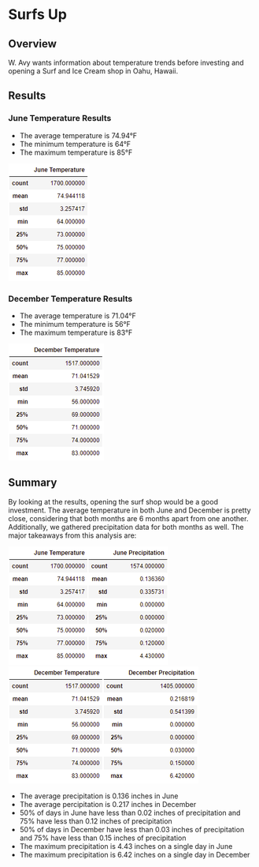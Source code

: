 # Surfs Up

## Overview

W. Avy wants information about temperature trends before investing and opening a Surf and Ice Cream shop in Oahu, Hawaii.

## Results

### June Temperature Results

* The average temperature is 74.94°F
* The minimum temperature is 64°F
* The maximum temperature is 85°F

![June_Temp](/Resources/june_temp.PNG)

### December Temperature Results

* The average temperature is 71.04°F
* The minimum temperature is 56°F
* The maximum temperature is 83°F

![Dec_Temp](/Resources/dec_temp.PNG)

## Summary

By looking at the results, opening the surf shop would be a good investment. The average temperature in both June and December is pretty close, considering that both months are 6 months apart from one another. 
Additionally, we gathered precipitation data for both months as well. The major takeaways from this analysis are:

![June_prcp](/Resources/june_prcp.png)
![Dec_prcp](/Resources/dec_prcp.png)

* The average precipitation is 0.136 inches in June
* The average percipitation is 0.217 inches in December
* 50% of days in June have less than 0.02 inches of precipitation and 75% have less than 0.12 inches of precipitation
* 50% of days in December have less than 0.03 inches of precipitation and 75% have less than 0.15 inches of precipitation
* The maximum precipitation is 4.43 inches on a single day in June
* The maximum precipitation is 6.42 inches on a single day in December


